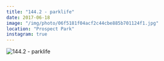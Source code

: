 ```yaml
---
title: "144.2 - parklife"
date: 2017-06-18
image: "/img/photo/06f5181f04acf2c44cbe885b701124f1.jpg"
location: "Prospect Park"
instagram: true
---
```


![144.2 - parklife](/img/photo/06f5181f04acf2c44cbe885b701124f1.jpg)
